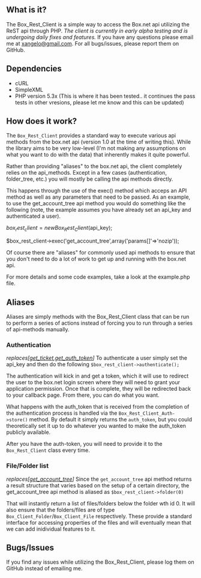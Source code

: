 ## What is it?
The Box_Rest_Client is a simple way to access the Box.net api utilizing the ReST 
api through PHP. _The client is currently in early alpha testing and is 
undergoing daily fixes and features._ If you have any questions please email me 
at xangelo@gmail.com. For all bugs/issues, please report them on GitHub.

## Dependencies
- cURL
- SimpleXML
- PHP version 5.3x (This is where it has been tested.. it continues the pass 
tests in other vresions, please let me know and this can be updated)

## How does it work?
The `Box_Rest_Client` provides a standard way to execute various api methods from 
the box.net api (version 1.0 at the time of writing this). While the library aims 
to be very low-level (I'm not making any assumptions on what you want to do with 
the data) that inherently makes it quite powerful. 

Rather than providing "aliases" to the box.net api, the client completely relies 
on the api_methods. Except in a few cases (authentication, folder_tree, etc.) you 
will mostly be calling the api methods directly. 

This happens through the use of the exec() method which acceps an API method as 
well as any parameters that need to be passed. As an example, to use the 
get_account_tree api method you would do something like the following (note, the 
example assumes you have already set an api_key and authenticated a user).

  $box_rest_client = new Box_Rest_Client($api_key);

  $box_rest_client->exec('get_account_tree',array('params[]'=>'nozip'));

Of course there are "aliases" for commonly used api methods to ensure that you 
don't need to do a lot of work to get up and running with the box.net api. 

For more details and some code examples, take a look at the example.php file. 

## Aliases
Aliases are simply methods with the Box_Rest_Client class that can be run to 
perform a series of actions instead of forcing you to run through a series of 
api-methods manually. 

### Authentication 
_replaces[[get_ticket](http://developers.box.net/w/page/12923936/ApiFunction_get_ticket),[get_auth_token](http://developers.box.net/w/page/12923930/ApiFunction_get_auth_token)]_
To authenticate a user simply set the api_key and then do the following
```$box_rest_client->authenticate(); ```

The authentication will kick in and get a token, which it will use to redirect 
the user to the box.net login screen where they will need to grant your 
application permission. Once that is complete, they will be redirected back to 
your callback page. From there, you can do what you want. 

What happens with the auth_token that is received from the completion of the 
authentication process is handled via the `Box_Rest_Client_Auth->store()` 
method. By default it simply returns the `auth_token`, but you could 
theoretically set it up to do whatever you wanted to make the auth_token 
publicly available. 

After you have the auth-token, you will need to provide it to the 
`Box_Rest_Client` class every time.


### File/Folder list
_replaces[[get_account_tree](http://developers.box.net/w/page/12923929/ApiFunction_get_account_tree)]_
Since the `get_account_tree` api method returns a result structure that varies 
based on the setup of a certain directory, the get_account_tree api method is 
aliased as ```$box_rest_client->folder(0)```

That will instantly return a list of files/folders below the folder wth id 0. 
It will also ensure that the folders/files are of type `Box_Client_Folder`/`Box_Client_File` 
respectively. These provide a standard interface for accessing properties of 
the files and will eventually mean that we can add inidividual features to it.

## Bugs/Issues 
If you find any issues while utilizing the Box_Rest_Client, please log them on 
GitHub instead of emailing me. 